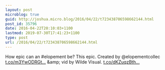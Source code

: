 ```yaml
---
layout: post
microblog: true
guid: http://joshua.micro.blog/2016/04/22/t723438706598662144.html
post_id: 35796
date: 2016-04-22T20:10:03+1100
lastmod: 2019-07-30T17:41:23+1100
type: post
url: /2016/04/22/t723438706598662144.html
---
```

How epic can an #elopement be? This epic. Created by @elopementcollec [t.co/m3YwODRGt...](https://t.co/m3YwODRGty) &amp;amp; vid by Wilde Visual. [t.co/dKZuqzBth...](https://t.co/dKZuqzBthJ)

